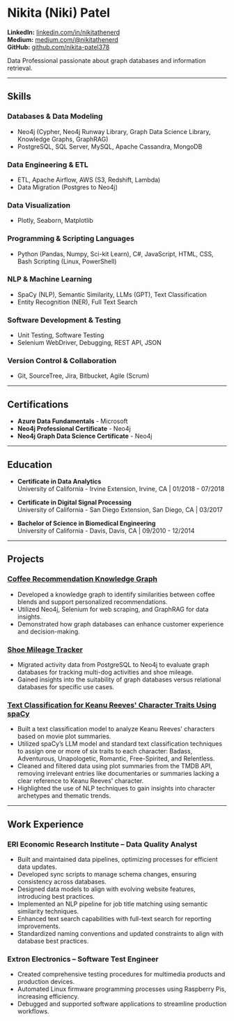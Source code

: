 # Nikita (Niki) Patel

**LinkedIn:** [linkedin.com/in/nikitathenerd](https://linkedin.com/in/nikitathenerd)  
**Medium:** [medium.com/@nikitathenerd](https://medium.com/@nikitathenerd)  
**GitHub:** [github.com/nikita-patel378](https://github.com/nikita-patel378)  

Data Professional passionate about graph databases and information retrieval.

---

## Skills

### Databases & Data Modeling
- Neo4j (Cypher, Neo4j Runway Library, Graph Data Science Library, Knowledge Graphs, GraphRAG)  
- PostgreSQL, SQL Server, MySQL, Apache Cassandra, MongoDB  

### Data Engineering & ETL
- ETL, Apache Airflow, AWS (S3, Redshift, Lambda)  
- Data Migration (Postgres to Neo4j)  

### Data Visualization
- Plotly, Seaborn, Matplotlib  

### Programming & Scripting Languages
- Python (Pandas, Numpy, Sci-kit Learn), C#, JavaScript, HTML, CSS, Bash Scripting (Linux, PowerShell)  

### NLP & Machine Learning
- SpaCy (NLP), Semantic Similarity, LLMs (GPT), Text Classification  
- Entity Recognition (NER), Full Text Search  

### Software Development & Testing
- Unit Testing, Software Testing  
- Selenium WebDriver, Debugging, REST API, JSON  

### Version Control & Collaboration
- Git, SourceTree, Jira, Bitbucket, Agile (Scrum)

---

## Certifications
- **Azure Data Fundamentals** - Microsoft  
- **Neo4j Professional Certificate** - Neo4j  
- **Neo4j Graph Data Science Certificate** - Neo4j  

---

## Education
- **Certificate in Data Analytics**  
  University of California - Irvine Extension, Irvine, CA | 01/2018 - 07/2018  

- **Certificate in Digital Signal Processing**  
  University of California - San Diego Extension, San Diego, CA | 03/2017  

- **Bachelor of Science in Biomedical Engineering**  
  University of California - Davis, Davis, CA | 09/2010 - 12/2014  

---

## Projects

### [Coffee Recommendation Knowledge Graph](https://github.com/nikita-patel378/caffeinatedgraph)
- Developed a knowledge graph to identify similarities between coffee blends and support personalized recommendations.  
- Utilized Neo4j, Selenium for web scraping, and GraphRAG for data insights.  
- Demonstrated how graph databases can enhance customer experience and decision-making.  

### [Shoe Mileage Tracker](https://github.com/nikita-patel378/shoedataintoneo4j)
- Migrated activity data from PostgreSQL to Neo4j to evaluate graph databases for tracking multi-dog activities and shoe mileage.  
- Gained insights into the suitability of graph databases versus relational databases for specific use cases.  

### [Text Classification for Keanu Reeves' Character Traits Using spaCy](https://github.com/nikita-patel378/keanutraitclassification)
- Built a text classification model to analyze Keanu Reeves' characters based on movie plot summaries.  
- Utilized spaCy’s LLM model and standard text classification techniques to assign one or more of six traits to each character: Badass, Adventurous, Unapologetic, Romantic, Free-Spirited, and Relentless.  
- Cleaned and filtered data using plot summaries from the TMDB API, removing irrelevant entries like documentaries or summaries lacking a clear reference to Keanu Reeves' character.  
- Highlighted the use of NLP techniques to gain insights into character archetypes and thematic trends.  

---

## Work Experience

### ERI Economic Research Institute – Data Quality Analyst
- Built and maintained data pipelines, optimizing processes for efficient data updates.  
- Developed sync scripts to manage schema changes, ensuring consistency across databases.  
- Designed data models to align with evolving website features, introducing best practices.  
- Implemented an NLP pipeline for job title matching using semantic similarity techniques.  
- Enhanced text search capabilities with full-text search for reporting improvements.  
- Standardized naming conventions and updated constraints to align with database best practices.  

### Extron Electronics – Software Test Engineer
- Created comprehensive testing procedures for multimedia products and production devices.  
- Automated Linux firmware programming processes using Raspberry Pis, increasing efficiency.  
- Debugged and supported software applications to streamline production workflows.  
